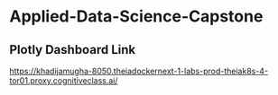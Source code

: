# Applied-Data-Science-Capstone
## Plotly Dashboard Link
 https://khadijamugha-8050.theiadockernext-1-labs-prod-theiak8s-4-tor01.proxy.cognitiveclass.ai/
